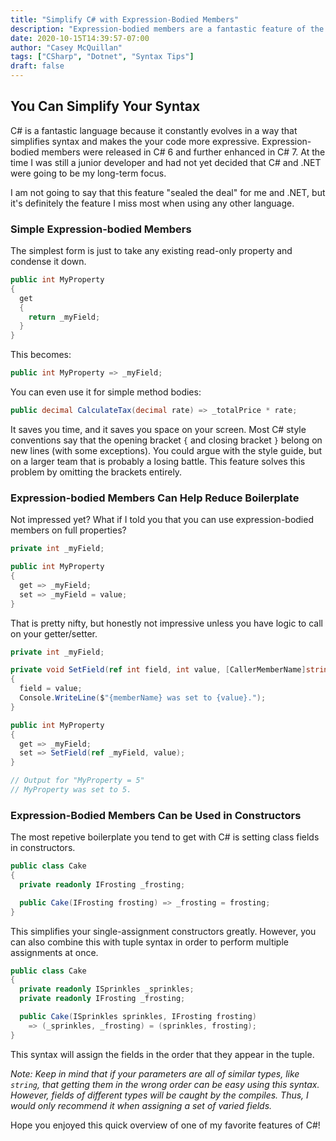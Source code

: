 ```yaml
---
title: "Simplify C# with Expression-Bodied Members"
description: "Expression-bodied members are a fantastic feature of the C# language that simplifies and condenses your code."
date: 2020-10-15T14:39:57-07:00
author: "Casey McQuillan"
tags: ["CSharp", "Dotnet", "Syntax Tips"]
draft: false
---
```


## You Can Simplify Your Syntax

C# is a fantastic language because it constantly evolves in a way that simplifies syntax and makes the your code more expressive. Expression-bodied members were released in C# 6 and further enhanced in C# 7. At the time I was still a junior developer and had not yet decided that C# and .NET were going to be my long-term focus. 

I am not going to say that this feature "sealed the deal" for me and .NET, but it's definitely the feature I miss most when using any other language.

### Simple Expression-bodied Members

The simplest form is just to take any existing read-only property and condense it down.

```csharp
public int MyProperty
{
  get 
  {
    return _myField;
  }
}
```

This becomes:

```csharp
public int MyProperty => _myField;
```

You can even use it for simple method bodies:

```csharp
public decimal CalculateTax(decimal rate) => _totalPrice * rate;
```

It saves you time, and it saves you space on your screen. Most C# style conventions say that the opening bracket `{` and closing bracket `}` belong on new lines (with some exceptions). You could argue with the style guide, but on a larger team that is probably a losing battle. This feature solves this problem by omitting the brackets entirely.

### Expression-bodied Members Can Help Reduce Boilerplate

Not impressed yet? What if I told you that you can use expression-bodied members on full properties?

```csharp
private int _myField;

public int MyProperty 
{
  get => _myField; 
  set => _myField = value;  
}
```

That is pretty nifty, but honestly not impressive unless you have logic to call on your getter/setter. 

```csharp
private int _myField;

private void SetField(ref int field, int value, [CallerMemberName]string memberName =  "")
{
  field = value;
  Console.WriteLine($"{memberName} was set to {value}.");
}

public int MyProperty
{
  get => _myField;
  set => SetField(ref _myField, value);
}

// Output for "MyProperty = 5"
// MyProperty was set to 5.
```

### Expression-Bodied Members Can be Used in Constructors

The most repetive boilerplate you tend to get with C# is setting class fields in constructors.

```csharp
public class Cake
{
  private readonly IFrosting _frosting;

  public Cake(IFrosting frosting) => _frosting = frosting;
}
```

This simplifies your single-assignment constructors greatly. However, you can also combine this with tuple syntax in order to perform multiple assignments at once.

```csharp
public class Cake
{
  private readonly ISprinkles _sprinkles;
  private readonly IFrosting _frosting;

  public Cake(ISprinkles sprinkles, IFrosting frosting)
    => (_sprinkles, _frosting) = (sprinkles, frosting);
}
```

This syntax will assign the fields in the order that they appear in the tuple. 

*Note: Keep in mind that if your parameters are all of similar types, like `string`, that getting them in the wrong order can be easy using this syntax. However, fields of different types will be caught by the compiles. Thus, I would only recommend it when assigning a set of varied fields.*

Hope you enjoyed this quick overview of one of my favorite features of C#!